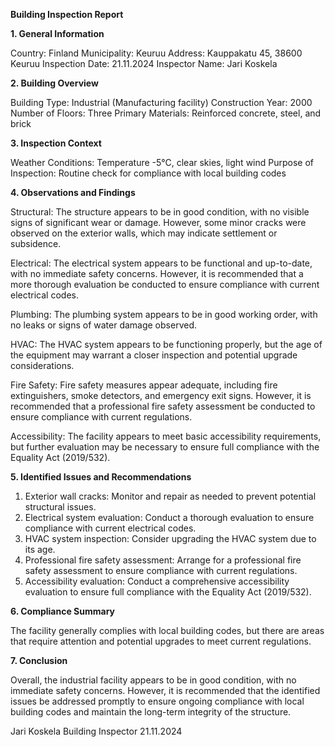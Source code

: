  **Building Inspection Report**

**1. General Information**

Country: Finland
Municipality: Keuruu
Address: Kauppakatu 45, 38600 Keuruu
Inspection Date: 21.11.2024
Inspector Name: Jari Koskela

**2. Building Overview**

Building Type: Industrial (Manufacturing facility)
Construction Year: 2000
Number of Floors: Three
Primary Materials: Reinforced concrete, steel, and brick

**3. Inspection Context**

Weather Conditions: Temperature -5°C, clear skies, light wind
Purpose of Inspection: Routine check for compliance with local building codes

**4. Observations and Findings**

Structural: The structure appears to be in good condition, with no visible signs of significant wear or damage. However, some minor cracks were observed on the exterior walls, which may indicate settlement or subsidence.

Electrical: The electrical system appears to be functional and up-to-date, with no immediate safety concerns. However, it is recommended that a more thorough evaluation be conducted to ensure compliance with current electrical codes.

Plumbing: The plumbing system appears to be in good working order, with no leaks or signs of water damage observed.

HVAC: The HVAC system appears to be functioning properly, but the age of the equipment may warrant a closer inspection and potential upgrade considerations.

Fire Safety: Fire safety measures appear adequate, including fire extinguishers, smoke detectors, and emergency exit signs. However, it is recommended that a professional fire safety assessment be conducted to ensure compliance with current regulations.

Accessibility: The facility appears to meet basic accessibility requirements, but further evaluation may be necessary to ensure full compliance with the Equality Act (2019/532).

**5. Identified Issues and Recommendations**

1. Exterior wall cracks: Monitor and repair as needed to prevent potential structural issues.
2. Electrical system evaluation: Conduct a thorough evaluation to ensure compliance with current electrical codes.
3. HVAC system inspection: Consider upgrading the HVAC system due to its age.
4. Professional fire safety assessment: Arrange for a professional fire safety assessment to ensure compliance with current regulations.
5. Accessibility evaluation: Conduct a comprehensive accessibility evaluation to ensure full compliance with the Equality Act (2019/532).

**6. Compliance Summary**

The facility generally complies with local building codes, but there are areas that require attention and potential upgrades to meet current regulations.

**7. Conclusion**

Overall, the industrial facility appears to be in good condition, with no immediate safety concerns. However, it is recommended that the identified issues be addressed promptly to ensure ongoing compliance with local building codes and maintain the long-term integrity of the structure.

Jari Koskela
Building Inspector
21.11.2024